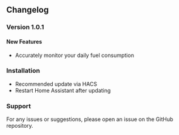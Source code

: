 ## Changelog

### Version 1.0.1

#### New Features

- Accurately monitor your daily fuel consumption

### Installation

- Recommended update via HACS
- Restart Home Assistant after updating

### Support

For any issues or suggestions, please open an issue on the GitHub repository.
